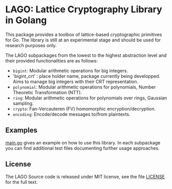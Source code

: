 # LAGO: Lattice Cryptography Library in Golang

This package provides a toolbox of lattice-based cryptographic primitives for Go. The library is still at an experimental stage and should be used for research purposes only.

The LAGO subpackages from the lowest to the highest abstraction level and their provided functionalities are as follows:

- `bigint`: Modular arithmetic operations for big integers.
- 'bigint_crt' : place holder name, package currently being developped. Aims to manage big integers with their CRT representation.
- `polynomial`: Modular arithmetic operations for polynomials, Number Theoretic Transformation (NTT).
- `ring`: Modular arithmetic operations for polynomials over rings, Gaussian sampling.
- `crypto`: Fan-Vercauteren (FV) homomorphic encryption/decryption.
- `encoding`: Encode/decode messages to/from plaintexts.

## Examples

[main.go](https://github.com/dedis/student_18_lattices/blob/master/main.go) gives an example on how to use this library.
In each subpackage you can find additional test files documenting further usage approaches.

## License

The LAGO Source code is released under MIT license, see the file [LICENSE](https://github.com/dedis/lago/blob/master/LICENSE) for the full text.
